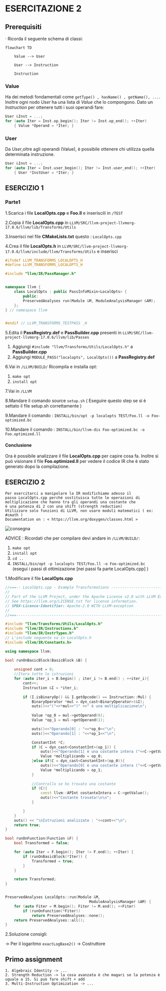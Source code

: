 # ESERCITAZIONE 2

## Prerequisiti

· Ricorda il seguente schema di classi:

```mermaid
flowchart TD
    
    Value --> User

    User --> Instruction

    Instruction
```

### Value

Ha dei metodi fondamentali come `getType() , hasName() , getName(), ...`.  
Inoltre ogni nodo _User_ ha una lista di _Value_ che lo compongono. Dato un _Instruction_ per ottenere tutti i suoi operandi fare:

```c++
User &Inst = ...;
for (auto Iter = Inst.op_begin(); Iter != Inst.op_end(); ++Iter)
    { Value *Operand = *Iter; }
```

### User

Da _User_,oltre agli operandi (Value), è possibile ottenere chi utilizza quella determinata instruzione.

```c++
User &Inst = ...;
for (auto Iter = Inst.user_begin(); Iter != Inst.user_end(); ++Iter)
    { User *InstUser = *Iter; }
```


## ESERCIZIO 1

### Parte1


1.Scarica i file **LocalOpts.cpp** e **Foo.ll** e inseriscili in `/TEST`

2.Copia il file **LocalOpts.cpp** in `LLVM/SRC/llvm-project-llvmorg-17.0.6/llvm/lib/Transforms/Utils`

3.Inserisci nel file **CMakeLists.txt** questo : `LocalOpts.cpp`

4.Crea il file **LocalOpts.h** in `LLVM/SRC/llvm-project-llvmorg-17.0.6/llvm/include/llvm/Transforms/Utils` e inserisci

```c++
#ifndef LLVM_TRANSFORMS_LOCALOPTS_H
#define LLVM_TRANSFORMS_LOCALOPTS_H

#include "llvm/IR/PassManager.h"


namespace llvm {
    class LocalOpts : public PassInfoMixin<LocalOpts> {
        public:
        PreservedAnalyses run(Module &M, ModuleAnalysisManager &AM);
    };
} // namespace llvm


#endif // LLVM_TRANSFORMS_TESTPASS _H
```



5.Edita il **PassRegistry.def** e **PassBuilder.cpp** presenti in `LLVM/SRC/llvm-project-llvmorg-17.0.6/llvm/lib/Passes`

1. Aggiungi `#include "llvm/Transforms/Utils/LocalOpts.h"` a **PassBuilder.cpp**
2. Aggiungi `MODULE_PASS("localopts", LocalOpts())` a **PassRegistry.def**

6.Vai in `/LLVM/BUILD/` Ricompila e installa opt:

1. `make opt`
2. `install opt`

7.Vai in `/LLVM`

8.Mandare il comando source `setup.sh` ( Eseguire questo step se si è settato il file setup.sh correttamente )

9.Mandare il comando : `INSTALL/bin/opt -p localopts TEST/Foo.ll -o Foo-optimized.bc`

10.Mandare il comando : `INSTALL/bin/llvm-dis Foo-optimized.bc -o Foo.optimized.ll`


#### Conclusione

Ora è possibile analizzare il file **LocalOpts.cpp** per capire cosa fa. Inoltre si può visionare il file
**Foo.optimized.ll** per vedere il codice IR che è stato generato dopo la compilazione.









## ESERCIZIO 2

```text
Per esercitarci a manipolare la IR modifichiamo adesso il
passo LocalOpts.cpp perché sostituisca tutte le operazioni di
moltiplicazione che hanno tra gli operandi una costante che
è una potenza di 2 con una shift (strength reduction)
Utilizzare solo funzioni di LLVM, non usare moduli matematici ( ex: #cmath )
Documentation on : < https://llvm.org/doxygen/classes.html >
```

![consegna](/Esercitazioni/Esercitazione2/screen_1.png)


ADVICE :  Ricordati che per compilare devi andare in `/LLVM/BUILD/`:

1. `make opt`
2. `install opt`
3. `cd ..`  
4. `INSTALL/bin/opt -p localopts TEST/Foo.ll -o Foo-optimized.bc`  
(esegui i passi di ottimizazione [nei passi fa parte LocalOpts.cpp] )

1.Modificare il file **LocalOpts.cpp**

```c++
//===-- LocalOpts.cpp - Example Transformations --------------------------===//
//
// Part of the LLVM Project, under the Apache License v2.0 with LLVM Exceptions.
// See https://llvm.org/LICENSE.txt for license information.
// SPDX-License-Identifier: Apache-2.0 WITH LLVM-exception
//
//===----------------------------------------------------------------------===//

#include "llvm/Transforms/Utils/LocalOpts.h"
#include "llvm/IR/Instructions.h"
#include "llvm/IR/InstrTypes.h"
// L'include seguente va in LocalOpts.h
#include <llvm/IR/Constants.h>

using namespace llvm;

bool runOnBasicBlock(BasicBlock &B) {
    
    unsigned cont = 0;
    //Itera tutte le istruzioni
    for (auto iter_i = B.begin() ; iter_i != B.end() ; ++iter_i){
        cont++;
        Instruction &I = *iter_i;
        
        if (I.isBinaryOp() && I.getOpcode() == Instruction::Mul) {
            BinaryOperator *mul = dyn_cast<BinaryOperator>(&I);
            outs()<<"("<<*mul<<")" <<" è una moltiplicazione\n";
            
            Value *op_0 = mul->getOperand(0);
            Value *op_1 = mul->getOperand(1);

            outs()<<"Operando[0] : "<<*op_0<<"\n";
            outs()<<"Operando[1] : "<<*op_1<<"\n";

            ConstantInt *C;
            if (C = dyn_cast<ConstantInt>(op_1)) {
                outs()<<"Operando[1] è una costante intera ("<<C->getValue()<<")\n";
                Value *moltiplicando = op_0;
            }else if(C = dyn_cast<ConstantInt>(op_0)){
                outs()<<"Operando[0] è una costante intera ("<<C->getValue()<<")\n";
                Value *moltiplicando = op_1;
            }
            
            //Controllo se ho trovato una costante
            if (C){
                const llvm::APInt costanteIntera = C->getValue();
                outs()<<"Costante trovata!\n\n";
            }

        }
    }
    outs() << "\nIstruzioni analizzate : "<<cont<<"\n";
    return true;
}

bool runOnFunction(Function &F) {
    bool Transformed = false;

    for (auto Iter = F.begin(); Iter != F.end(); ++Iter) {
        if (runOnBasicBlock(*Iter)) {
            Transformed = true;
        }
    }

    return Transformed;
}


PreservedAnalyses LocalOpts::run(Module &M,
                                      ModuleAnalysisManager &AM) {
    for (auto Fiter = M.begin(); Fiter != M.end(); ++Fiter)
        if (runOnFunction(*Fiter))
            return PreservedAnalyses::none();
    return PreservedAnalyses::all();
}
```

2.Soluzione consigli:

-> Per il logaritmo `exactLogBase2()`
-> Costruttore


## Primo assignment

```text
1. Algebraic Identity -> ...
2. Strength Reduction -> la cosa avanzata è che magari se la potenza è uguale a 15. Si può fare shift + add
3. Multi-Instruction Optimization -> ...
```
